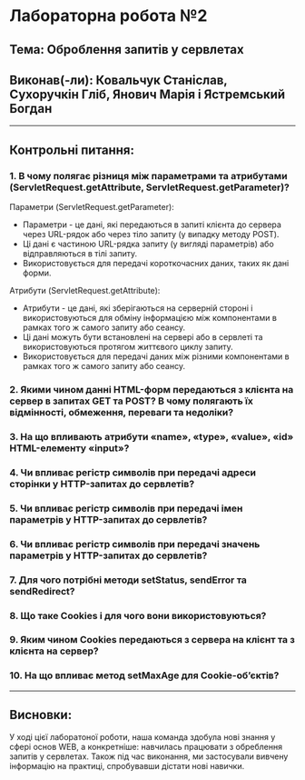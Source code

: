 # Лабораторна робота №2
## Тема: Оброблення запитів у сервлетах
## Виконав(-ли): Ковальчук Станіслав, Сухоручкін Гліб, Янович Марія і Ястремський Богдан
---
## Контрольні питання:
### 1. В чому полягає різниця між параметрами та атрибутами (ServletRequest.getAttribute, ServletRequest.getParameter)?

Параметри (ServletRequest.getParameter):
- Параметри - це дані, які передаються в запиті клієнта до сервера через URL-рядок або через тіло запиту (у випадку методу POST).
- Ці дані є частиною URL-рядка запиту (у вигляді параметрів) або відправляються в тілі запиту.
- Використовується для передачі короткочасних даних, таких як дані форми.

Атрибути (ServletRequest.getAttribute):
- Атрибути - це дані, які зберігаються на серверній стороні і використовуються для обміну інформацією між компонентами в рамках того ж самого запиту або сеансу.
- Ці дані можуть бути встановлені на сервері або в сервлеті та використовуються протягом життєвого циклу запиту.
- Використовується для передачі даних між різними компонентами в рамках того ж самого запиту або сеансу.

### 2. Якими чином данні HTML-форм передаються з клієнта на сервер в запитах GET та POST? В чому полягають їх відмінності, обмеження, переваги та недоліки?
  
### 3. На що впливають атрибути «name», «type», «value», «id» HTML-елементу «input»?

### 4. Чи впливає регістр символів при передачі адреси сторінки у HTTP-запитах до сервлетів?

### 5. Чи впливає регістр символів при передачі імен параметрів у HTTP-запитах до сервлетів?

### 6. Чи впливає регістр символів при передачі значень параметрів у HTTP-запитах до сервлетів?

### 7. Для чого потрібні методи setStatus, sendError та sendRedirect?

### 8. Що таке Cookies і для чого вони використовуються?

### 9. Яким чином Cookies передаються з сервера на клієнт та з клієнта на сервер?

### 10. На що впливає метод setMaxAge для Cookie-об’єктів?

    
---
## Висновки:
У ході цієї лаборатоної роботи, наша команда здобула нові знання у сфері основ WEB, а конкретніше: навчилась працювати з обреблення запитів у сервлетах. Також під час виконання, ми застосували вивчену інформацію на практиці, спробувавши дістати нові навички.
